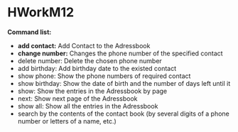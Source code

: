# HWorkM12

**Command list:**

- **add contact:** Add Contact to the Adressbook
- **change number:** Changes the phone number of the specified contact
- delete number: Delete the chosen phone number
- add birthday: Add birthday date to the existed contact
- show phone: Show the phone numbers of required contact
- show birthday: Show the date of birth and the number of days left until it
- show: Show the entries in the Adressbook by page
- next: Show next page of the Adressbook 
- show all: Show all the entries in the Adressbook 
- search by the contents of the contact book (by several digits of a phone number or letters of a name, etc.)
